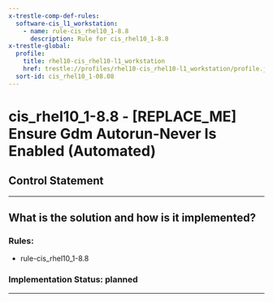 ```yaml
---
x-trestle-comp-def-rules:
  software-cis_l1_workstation:
    - name: rule-cis_rhel10_1-8.8
      description: Rule for cis_rhel10_1-8.8
x-trestle-global:
  profile:
    title: rhel10-cis_rhel10-l1_workstation
    href: trestle://profiles/rhel10-cis_rhel10-l1_workstation/profile.json
  sort-id: cis_rhel10_1-08.08
---
```


# cis_rhel10_1-8.8 - \[REPLACE_ME\] Ensure Gdm Autorun-Never Is Enabled (Automated)

## Control Statement

______________________________________________________________________

## What is the solution and how is it implemented?

<!-- For implementation status enter one of: implemented, partial, planned, alternative, not-applicable -->

<!-- Note that the list of rules under ### Rules: is read-only and changes will not be captured after assembly to JSON -->

<!-- Add control implementation description here for control: cis_rhel10_1-8.8 -->

### Rules:

  - rule-cis_rhel10_1-8.8

### Implementation Status: planned

______________________________________________________________________
